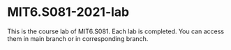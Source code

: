 # MIT6.S081-2021-lab
This is the course lab of MIT6.S081.
Each lab is completed.
You can access them in main branch or in corresponding branch.
